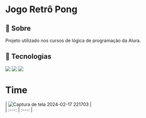<h1>Jogo Retrô Pong </h1>

<h2>🔖 Sobre</h2>
<p>Projeto utilizado nos cursos de lógica de programação da Alura.</p>

## 🚀 Tecnologias
<div>
  <img src="https://img.shields.io/badge/HTML-239120?style=for-the-badge&logo=html5&logoColor=white">
  <img src="https://img.shields.io/badge/CSS-239120?&style=for-the-badge&logo=css3&logoColor=white">
  <img src="https://img.shields.io/badge/JavaScript-F7DF1E?style=for-the-badge&logo=javascript&logoColor=black">
</div>

# Time

| ![Captura de tela 2024-02-17 221703](https://github.com/Levisaoo/PONG-JS/assets/133822725/d6e37a5e-fa8a-4fa5-9237-42dcea7717ab) |   
| :---: | :---: |


